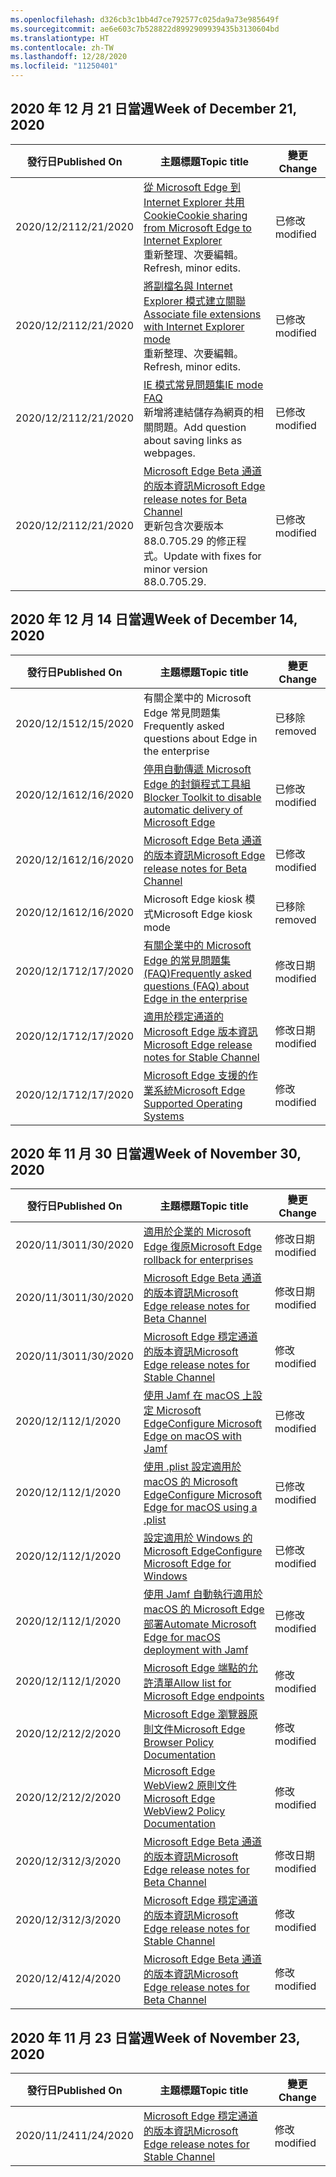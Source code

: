 ```yaml
---
ms.openlocfilehash: d326cb3c1bb4d7ce792577c025da9a73e985649f
ms.sourcegitcommit: ae6e603c7b528822d8992909939435b3130604bd
ms.translationtype: HT
ms.contentlocale: zh-TW
ms.lasthandoff: 12/28/2020
ms.locfileid: "11250401"
---
```

<!-- This file is generated automatically each week. Changes made to this file will be overwritten.-->

## <span data-ttu-id="b4bad-101">2020 年 12 月 21 日當週</span><span class="sxs-lookup"><span data-stu-id="b4bad-101">Week of December 21, 2020</span></span>

| <span data-ttu-id="b4bad-102">發行日</span><span class="sxs-lookup"><span data-stu-id="b4bad-102">Published On</span></span> |<span data-ttu-id="b4bad-103">主題標題</span><span class="sxs-lookup"><span data-stu-id="b4bad-103">Topic title</span></span> | <span data-ttu-id="b4bad-104">變更</span><span class="sxs-lookup"><span data-stu-id="b4bad-104">Change</span></span> |
|------|------------|--------|
| <span data-ttu-id="b4bad-105">2020/12/21</span><span class="sxs-lookup"><span data-stu-id="b4bad-105">12/21/2020</span></span> | [<span data-ttu-id="b4bad-106">從 Microsoft Edge 到 Internet Explorer 共用 Cookie</span><span class="sxs-lookup"><span data-stu-id="b4bad-106">Cookie sharing from Microsoft Edge to Internet Explorer</span></span>](/DeployEdge/edge-ie-mode-add-guidance-cookieshare)<br><span data-ttu-id="b4bad-107">重新整理、次要編輯。</span><span class="sxs-lookup"><span data-stu-id="b4bad-107">Refresh, minor edits.</span></span> | <span data-ttu-id="b4bad-108">已修改</span><span class="sxs-lookup"><span data-stu-id="b4bad-108">modified</span></span> |
| <span data-ttu-id="b4bad-109">2020/12/21</span><span class="sxs-lookup"><span data-stu-id="b4bad-109">12/21/2020</span></span> | [<span data-ttu-id="b4bad-110">將副檔名與 Internet Explorer 模式建立關聯</span><span class="sxs-lookup"><span data-stu-id="b4bad-110">Associate file extensions with Internet Explorer mode</span></span>](/DeployEdge/edge-ie-mode-add-guidance-filetype-associations)<br><span data-ttu-id="b4bad-111">重新整理、次要編輯。</span><span class="sxs-lookup"><span data-stu-id="b4bad-111">Refresh, minor edits.</span></span> | <span data-ttu-id="b4bad-112">已修改</span><span class="sxs-lookup"><span data-stu-id="b4bad-112">modified</span></span> |
| <span data-ttu-id="b4bad-113">2020/12/21</span><span class="sxs-lookup"><span data-stu-id="b4bad-113">12/21/2020</span></span> | [<span data-ttu-id="b4bad-114">IE 模式常見問題集</span><span class="sxs-lookup"><span data-stu-id="b4bad-114">IE mode FAQ</span></span>](/DeployEdge/edge-ie-mode-faq)<br><span data-ttu-id="b4bad-115">新增將連結儲存為網頁的相關問題。</span><span class="sxs-lookup"><span data-stu-id="b4bad-115">Add question about saving links as webpages.</span></span> | <span data-ttu-id="b4bad-116">已修改</span><span class="sxs-lookup"><span data-stu-id="b4bad-116">modified</span></span> |
| <span data-ttu-id="b4bad-117">2020/12/21</span><span class="sxs-lookup"><span data-stu-id="b4bad-117">12/21/2020</span></span> | [<span data-ttu-id="b4bad-118">Microsoft Edge Beta 通道的版本資訊</span><span class="sxs-lookup"><span data-stu-id="b4bad-118">Microsoft Edge release notes for Beta Channel</span></span>](/DeployEdge/microsoft-edge-relnote-beta-channel)<br><span data-ttu-id="b4bad-119">更新包含次要版本 88.0.705.29 的修正程式。</span><span class="sxs-lookup"><span data-stu-id="b4bad-119">Update with fixes for minor version 88.0.705.29.</span></span> | <span data-ttu-id="b4bad-120">已修改</span><span class="sxs-lookup"><span data-stu-id="b4bad-120">modified</span></span> |


## <span data-ttu-id="b4bad-121">2020 年 12 月 14 日當週</span><span class="sxs-lookup"><span data-stu-id="b4bad-121">Week of December 14, 2020</span></span>


| <span data-ttu-id="b4bad-122">發行日</span><span class="sxs-lookup"><span data-stu-id="b4bad-122">Published On</span></span> |<span data-ttu-id="b4bad-123">主題標題</span><span class="sxs-lookup"><span data-stu-id="b4bad-123">Topic title</span></span> | <span data-ttu-id="b4bad-124">變更</span><span class="sxs-lookup"><span data-stu-id="b4bad-124">Change</span></span> |
|------|------------|--------|
| <span data-ttu-id="b4bad-125">2020/12/15</span><span class="sxs-lookup"><span data-stu-id="b4bad-125">12/15/2020</span></span> | <span data-ttu-id="b4bad-126">有關企業中的 Microsoft Edge 常見問題集</span><span class="sxs-lookup"><span data-stu-id="b4bad-126">Frequently asked questions about Edge in the enterprise</span></span> | <span data-ttu-id="b4bad-127">已移除</span><span class="sxs-lookup"><span data-stu-id="b4bad-127">removed</span></span> |
| <span data-ttu-id="b4bad-128">2020/12/16</span><span class="sxs-lookup"><span data-stu-id="b4bad-128">12/16/2020</span></span> | [<span data-ttu-id="b4bad-129">停用自動傳遞 Microsoft Edge 的封鎖程式工具組</span><span class="sxs-lookup"><span data-stu-id="b4bad-129">Blocker Toolkit to disable automatic delivery of Microsoft Edge</span></span>](/DeployEdge/microsoft-edge-blocker-toolkit) | <span data-ttu-id="b4bad-130">已修改</span><span class="sxs-lookup"><span data-stu-id="b4bad-130">modified</span></span> |
| <span data-ttu-id="b4bad-131">2020/12/16</span><span class="sxs-lookup"><span data-stu-id="b4bad-131">12/16/2020</span></span> | [<span data-ttu-id="b4bad-132">Microsoft Edge Beta 通道的版本資訊</span><span class="sxs-lookup"><span data-stu-id="b4bad-132">Microsoft Edge release notes for Beta Channel</span></span>](/DeployEdge/microsoft-edge-relnote-beta-channel) | <span data-ttu-id="b4bad-133">已修改</span><span class="sxs-lookup"><span data-stu-id="b4bad-133">modified</span></span> |
| <span data-ttu-id="b4bad-134">2020/12/16</span><span class="sxs-lookup"><span data-stu-id="b4bad-134">12/16/2020</span></span> | <span data-ttu-id="b4bad-135">Microsoft Edge kiosk 模式</span><span class="sxs-lookup"><span data-stu-id="b4bad-135">Microsoft Edge kiosk mode</span></span> | <span data-ttu-id="b4bad-136">已移除</span><span class="sxs-lookup"><span data-stu-id="b4bad-136">removed</span></span> |
| <span data-ttu-id="b4bad-137">2020/12/17</span><span class="sxs-lookup"><span data-stu-id="b4bad-137">12/17/2020</span></span> | [<span data-ttu-id="b4bad-138">有關企業中的 Microsoft Edge 的常見問題集 (FAQ)</span><span class="sxs-lookup"><span data-stu-id="b4bad-138">Frequently asked questions (FAQ) about Edge in the enterprise</span></span>](/DeployEdge/faqs-edge-in-the-enterprise) | <span data-ttu-id="b4bad-139">修改日期</span><span class="sxs-lookup"><span data-stu-id="b4bad-139">modified</span></span> |
| <span data-ttu-id="b4bad-140">2020/12/17</span><span class="sxs-lookup"><span data-stu-id="b4bad-140">12/17/2020</span></span> | [<span data-ttu-id="b4bad-141">適用於穩定通道的 Microsoft Edge 版本資訊</span><span class="sxs-lookup"><span data-stu-id="b4bad-141">Microsoft Edge release notes for Stable Channel</span></span>](/DeployEdge/microsoft-edge-relnote-stable-channel) | <span data-ttu-id="b4bad-142">修改日期</span><span class="sxs-lookup"><span data-stu-id="b4bad-142">modified</span></span> |
| <span data-ttu-id="b4bad-143">2020/12/17</span><span class="sxs-lookup"><span data-stu-id="b4bad-143">12/17/2020</span></span> | [<span data-ttu-id="b4bad-144">Microsoft Edge 支援的作業系統</span><span class="sxs-lookup"><span data-stu-id="b4bad-144">Microsoft Edge Supported Operating Systems</span></span>](/DeployEdge/microsoft-edge-supported-operating-systems) | <span data-ttu-id="b4bad-145">修改</span><span class="sxs-lookup"><span data-stu-id="b4bad-145">modified</span></span> |


## <span data-ttu-id="b4bad-146">2020 年 11 月 30 日當週</span><span class="sxs-lookup"><span data-stu-id="b4bad-146">Week of November 30, 2020</span></span>


| <span data-ttu-id="b4bad-147">發行日</span><span class="sxs-lookup"><span data-stu-id="b4bad-147">Published On</span></span> |<span data-ttu-id="b4bad-148">主題標題</span><span class="sxs-lookup"><span data-stu-id="b4bad-148">Topic title</span></span> | <span data-ttu-id="b4bad-149">變更</span><span class="sxs-lookup"><span data-stu-id="b4bad-149">Change</span></span> |
|------|------------|--------|
| <span data-ttu-id="b4bad-150">2020/11/30</span><span class="sxs-lookup"><span data-stu-id="b4bad-150">11/30/2020</span></span> | [<span data-ttu-id="b4bad-151">適用於企業的 Microsoft Edge 復原</span><span class="sxs-lookup"><span data-stu-id="b4bad-151">Microsoft Edge rollback for enterprises</span></span>](/DeployEdge/edge-learnmore-rollback) | <span data-ttu-id="b4bad-152">修改日期</span><span class="sxs-lookup"><span data-stu-id="b4bad-152">modified</span></span> |
| <span data-ttu-id="b4bad-153">2020/11/30</span><span class="sxs-lookup"><span data-stu-id="b4bad-153">11/30/2020</span></span> | [<span data-ttu-id="b4bad-154">Microsoft Edge Beta 通道的版本資訊</span><span class="sxs-lookup"><span data-stu-id="b4bad-154">Microsoft Edge release notes for Beta Channel</span></span>](/DeployEdge/microsoft-edge-relnote-beta-channel) | <span data-ttu-id="b4bad-155">修改日期</span><span class="sxs-lookup"><span data-stu-id="b4bad-155">modified</span></span> |
| <span data-ttu-id="b4bad-156">2020/11/30</span><span class="sxs-lookup"><span data-stu-id="b4bad-156">11/30/2020</span></span> | [<span data-ttu-id="b4bad-157">Microsoft Edge 穩定通道的版本資訊</span><span class="sxs-lookup"><span data-stu-id="b4bad-157">Microsoft Edge release notes for Stable Channel</span></span>](/DeployEdge/microsoft-edge-relnote-stable-channel) | <span data-ttu-id="b4bad-158">修改</span><span class="sxs-lookup"><span data-stu-id="b4bad-158">modified</span></span> |
| <span data-ttu-id="b4bad-159">2020/12/1</span><span class="sxs-lookup"><span data-stu-id="b4bad-159">12/1/2020</span></span> | [<span data-ttu-id="b4bad-160">使用 Jamf 在 macOS 上設定 Microsoft Edge</span><span class="sxs-lookup"><span data-stu-id="b4bad-160">Configure Microsoft Edge on macOS with Jamf</span></span>](/DeployEdge/configure-microsoft-edge-on-mac-jamf) | <span data-ttu-id="b4bad-161">已修改</span><span class="sxs-lookup"><span data-stu-id="b4bad-161">modified</span></span> |
| <span data-ttu-id="b4bad-162">2020/12/1</span><span class="sxs-lookup"><span data-stu-id="b4bad-162">12/1/2020</span></span> | [<span data-ttu-id="b4bad-163">使用 .plist 設定適用於 macOS 的 Microsoft Edge</span><span class="sxs-lookup"><span data-stu-id="b4bad-163">Configure Microsoft Edge for macOS using a .plist</span></span>](/DeployEdge/configure-microsoft-edge-on-mac) | <span data-ttu-id="b4bad-164">已修改</span><span class="sxs-lookup"><span data-stu-id="b4bad-164">modified</span></span> |
| <span data-ttu-id="b4bad-165">2020/12/1</span><span class="sxs-lookup"><span data-stu-id="b4bad-165">12/1/2020</span></span> | [<span data-ttu-id="b4bad-166">設定適用於 Windows 的 Microsoft Edge</span><span class="sxs-lookup"><span data-stu-id="b4bad-166">Configure Microsoft Edge for Windows</span></span>](/DeployEdge/configure-microsoft-edge) | <span data-ttu-id="b4bad-167">已修改</span><span class="sxs-lookup"><span data-stu-id="b4bad-167">modified</span></span> |
| <span data-ttu-id="b4bad-168">2020/12/1</span><span class="sxs-lookup"><span data-stu-id="b4bad-168">12/1/2020</span></span> | [<span data-ttu-id="b4bad-169">使用 Jamf 自動執行適用於 macOS 的 Microsoft Edge 部署</span><span class="sxs-lookup"><span data-stu-id="b4bad-169">Automate Microsoft Edge for macOS deployment with Jamf</span></span>](/DeployEdge/deploy-edge-mac-jamf) | <span data-ttu-id="b4bad-170">已修改</span><span class="sxs-lookup"><span data-stu-id="b4bad-170">modified</span></span> |
| <span data-ttu-id="b4bad-171">2020/12/1</span><span class="sxs-lookup"><span data-stu-id="b4bad-171">12/1/2020</span></span> | [<span data-ttu-id="b4bad-172">Microsoft Edge 端點的允許清單</span><span class="sxs-lookup"><span data-stu-id="b4bad-172">Allow list for Microsoft Edge endpoints</span></span>](/DeployEdge/microsoft-edge-security-endpoints) | <span data-ttu-id="b4bad-173">修改</span><span class="sxs-lookup"><span data-stu-id="b4bad-173">modified</span></span> |
| <span data-ttu-id="b4bad-174">2020/12/2</span><span class="sxs-lookup"><span data-stu-id="b4bad-174">12/2/2020</span></span> | [<span data-ttu-id="b4bad-175">Microsoft Edge 瀏覽器原則文件</span><span class="sxs-lookup"><span data-stu-id="b4bad-175">Microsoft Edge Browser Policy Documentation</span></span>](/DeployEdge/microsoft-edge-policies) | <span data-ttu-id="b4bad-176">修改</span><span class="sxs-lookup"><span data-stu-id="b4bad-176">modified</span></span> |
| <span data-ttu-id="b4bad-177">2020/12/2</span><span class="sxs-lookup"><span data-stu-id="b4bad-177">12/2/2020</span></span> | [<span data-ttu-id="b4bad-178">Microsoft Edge WebView2 原則文件</span><span class="sxs-lookup"><span data-stu-id="b4bad-178">Microsoft Edge WebView2 Policy Documentation</span></span>](/DeployEdge/microsoft-edge-webview-policies) | <span data-ttu-id="b4bad-179">修改</span><span class="sxs-lookup"><span data-stu-id="b4bad-179">modified</span></span> |
| <span data-ttu-id="b4bad-180">2020/12/3</span><span class="sxs-lookup"><span data-stu-id="b4bad-180">12/3/2020</span></span> | [<span data-ttu-id="b4bad-181">Microsoft Edge Beta 通道的版本資訊</span><span class="sxs-lookup"><span data-stu-id="b4bad-181">Microsoft Edge release notes for Beta Channel</span></span>](/DeployEdge/microsoft-edge-relnote-beta-channel) | <span data-ttu-id="b4bad-182">修改日期</span><span class="sxs-lookup"><span data-stu-id="b4bad-182">modified</span></span> |
| <span data-ttu-id="b4bad-183">2020/12/3</span><span class="sxs-lookup"><span data-stu-id="b4bad-183">12/3/2020</span></span> | [<span data-ttu-id="b4bad-184">Microsoft Edge 穩定通道的版本資訊</span><span class="sxs-lookup"><span data-stu-id="b4bad-184">Microsoft Edge release notes for Stable Channel</span></span>](/DeployEdge/microsoft-edge-relnote-stable-channel) | <span data-ttu-id="b4bad-185">修改</span><span class="sxs-lookup"><span data-stu-id="b4bad-185">modified</span></span> |
| <span data-ttu-id="b4bad-186">2020/12/4</span><span class="sxs-lookup"><span data-stu-id="b4bad-186">12/4/2020</span></span> | [<span data-ttu-id="b4bad-187">Microsoft Edge Beta 通道的版本資訊</span><span class="sxs-lookup"><span data-stu-id="b4bad-187">Microsoft Edge release notes for Beta Channel</span></span>](/DeployEdge/microsoft-edge-relnote-beta-channel) | <span data-ttu-id="b4bad-188">修改</span><span class="sxs-lookup"><span data-stu-id="b4bad-188">modified</span></span> |


## <span data-ttu-id="b4bad-189">2020 年 11 月 23 日當週</span><span class="sxs-lookup"><span data-stu-id="b4bad-189">Week of November 23, 2020</span></span>


| <span data-ttu-id="b4bad-190">發行日</span><span class="sxs-lookup"><span data-stu-id="b4bad-190">Published On</span></span> |<span data-ttu-id="b4bad-191">主題標題</span><span class="sxs-lookup"><span data-stu-id="b4bad-191">Topic title</span></span> | <span data-ttu-id="b4bad-192">變更</span><span class="sxs-lookup"><span data-stu-id="b4bad-192">Change</span></span> |
|------|------------|--------|
| <span data-ttu-id="b4bad-193">2020/11/24</span><span class="sxs-lookup"><span data-stu-id="b4bad-193">11/24/2020</span></span> | [<span data-ttu-id="b4bad-194">Microsoft Edge 穩定通道的版本資訊</span><span class="sxs-lookup"><span data-stu-id="b4bad-194">Microsoft Edge release notes for Stable Channel</span></span>](/DeployEdge/microsoft-edge-relnote-stable-channel) | <span data-ttu-id="b4bad-195">修改</span><span class="sxs-lookup"><span data-stu-id="b4bad-195">modified</span></span> |
